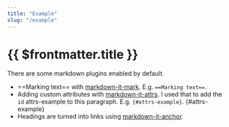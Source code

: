 ```yaml
---
title: "Example"
slug: "/example"
---
```


# {{ $frontmatter.title }}

There are some markdown plugins enabled by default.

- ==Marking text== with [markdown-it-mark](https://github.com/markdown-it/markdown-it-mark). E.g. `==Marking text==`.
- Adding custom attributes with [markdown-it-attrs](https://github.com/arve0/markdown-it-attrs). I used that to add the `id` attrs-example to this paragraph. E.g. `{#attrs-example}`. {#attrs-example}
- Headings are turned into links using [markdown-it-anchor](https://github.com/valeriangalliat/markdown-it-anchor?tab=readme-ov-file#header-link).
